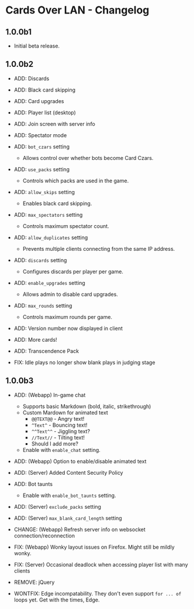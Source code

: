 # Cards Over LAN - Changelog

## 1.0.0b1

- Initial beta release.

## 1.0.0b2

- ADD: Discards
- ADD: Black card skipping
- ADD: Card upgrades
- ADD: Player list (desktop)
- ADD: Join screen with server info
- ADD: Spectator mode
- ADD: `bot_czars` setting
    - Allows control over whether bots become Card Czars.
- ADD: `use_packs` setting
    - Controls which packs are used in the game.
- ADD: `allow_skips` setting
    - Enables black card skipping.
- ADD: `max_spectators` setting
    - Controls maximum spectator count.
- ADD: `allow_duplicates` setting
    - Prevents multiple clients connecting from the same IP address.
- ADD: `discards` setting
    - Configures discards per player per game.
- ADD: `enable_upgrades` setting
    - Allows admin to disable card upgrades.
- ADD: `max_rounds` setting
    - Controls maximum rounds per game.
- ADD: Version number now displayed in client
- ADD: More cards!
- ADD: Transcendence Pack

- FIX: Idle plays no longer show blank plays in judging stage

## 1.0.0b3

- ADD: (Webapp) In-game chat
    - Supports basic Markdown (bold, italic, strikethrough)
    - Custom Mardown for animated text
        - `@@TEXT@@` - Angry text!
        - `^Text^` - Bouncing text!
        - `^^Text^^` - Jiggling text?
        - `//Text//` - Tilting text!
        - Should I add more?
    - Enable with `enable_chat` setting.
- ADD: (Webapp) Option to enable/disable animated text
- ADD: (Server) Added Content Security Policy
- ADD: Bot taunts
    - Enable with `enable_bot_taunts` setting.
- ADD: (Server) `exclude_packs` setting
- ADD: (Server) `max_blank_card_length` setting

- CHANGE: (Webapp) Refresh server info on websocket connection/reconnection

- FIX: (Webapp) Wonky layout issues on Firefox. Might still be mildly wonky.
- FIX: (Server) Occasional deadlock when accessing player list with many clients

- REMOVE: jQuery

- WONTFIX: Edge incompatability. They don't even support `for ... of` loops yet. Get with the times, Edge.